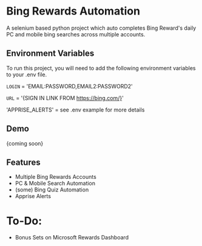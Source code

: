 # Bing Rewards Automation
A selenium based python project which auto completes Bing Reward's daily PC and mobile bing searches across multiple accounts. 


## Environment Variables

To run this project, you will need to add the following environment variables to your .env file. 

`LOGIN` = 'EMAIL:PASSWORD,EMAIL2:PASSWORD2'

`URL` = '{SIGN IN LINK FROM https://bing.com/}'

'APPRISE_ALERTS' = see .env example for more details

## Demo

{coming soon}

## Features

- Multiple Bing Rewards Accounts
- PC & Mobile Search Automation
- (some) Bing Quiz Automation
- Apprise Alerts

# To-Do:
- Bonus Sets on Microsoft Rewards Dashboard
